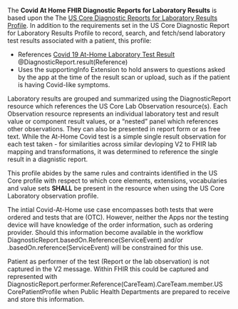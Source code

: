 The **Covid At Home FHIR Diagnostic Reports for Laboratory Results** is based upon the The [US Core Diagnostic Reports for Laboratory Results Profile](http://hl7.org/fhir/us/core/StructureDefinition/us-core-diagnosticreport-lab). In addition to the requirements set in the US Core Diagnostic Report for Laboratory Results Profile to record, search, and fetch/send laboratory test results associated with a patient, this profile:
* References [Covid 19 At-Home Laboratory Test Result](http://homeCovid.com/fhir/structuredefinition/LabObsHomeCovid) @DiagnosticReport.result(Reference)
* Uses the supportingInfo Extension to hold answers to questions asked by the app at the time of the result scan or upload, such as if the patient is having Covid-like symptoms.

Laboratory results are grouped and summarized using the DiagnosticReport resource which references the US Core Lab Observation resource(s). Each Observation resource represents an individual laboratory test and result value or component result values, or a “nested” panel which references other observations. They can also be presented in report form or as free text.  While the At-Home Covid test is a simple single result observation for each test taken - for similarities across similar devloping V2 to FHIR lab mapping and transformations, it was determined to reference the single result in a diagnistic report.

This profile abides by the same rules and contraints identified in the US Core profile with respect to which core elements, extensions, vocabularies and value sets **SHALL** be present in the resource when using the US Core Laboratory observation profile. 

The intial Covid-At-Home use case encompasses both tests that were ordered and tests that are (OTC). However, neither the Apps nor the testing device will have knowledge of the order information, such as ordering provider. Should this information become available in the workflow DiagnosticReport.basedOn.Reference(ServiceEvent) and/or .basedOn.reference(ServiceEvent) will be constrained for this use.

Patient as performer of the test (Report or the lab observation) is not captured in the V2 message. 
Within FHIR this could be captured and represented with DiagnosticReport.performer.Reference(CareTeam).CareTeam.member.US CorePatientProfile when Public Health Departments are prepared to receive and store this information.


